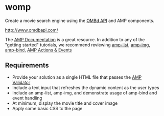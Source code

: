 # womp
Create a movie search engine using the [OMBd API](http://www.omdbapi.com/) and AMP components.

http://www.omdbapi.com/

The [AMP Documentation](https://amp.dev/) is a great resource.  In addition to any of the "getting started" tutorials, we recommend reviewing [amp-list](https://amp.dev/documentation/components/amp-list/), [amp-img](https://amp.dev/documentation/components/amp-img/), [amp-bind](https://amp.dev/documentation/components/amp-bind/), [AMP Actions & Events](https://amp.dev/documentation/guides-and-tutorials/learn/amp-actions-and-events/)


## Requirements
* Provide your solution as a single HTML file that passes the [AMP Validator](https://validator.ampproject.org/)
* Include a text input that refreshes the dynamic content as the user types
* Include an amp-list, amp-img, and demonstrate usage of amp-bind and event handling
* At minimum, display the movie title and cover image
* Apply some basic CSS to the page
